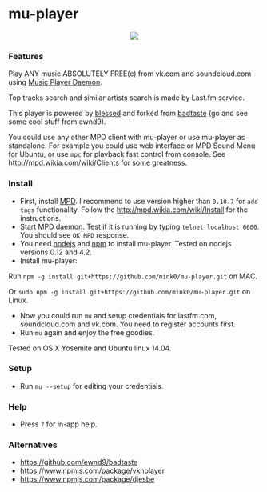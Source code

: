 # mu-player

<p align="center">
  <img src="https://github.com/mink0/mu-player/blob/master/screenshot.png"></img>
</p>

### Features

  Play ANY music ABSOLUTELY FREE(c) from vk.com and soundcloud.com using [Music Player Daemon](http://www.musicpd.org/).
  
  Top tracks search and similar artists search is made by Last.fm service.
  
  This player is powered by [blessed](https://github.com/chjj/blessed) and forked from [badtaste](https://github.com/ewnd9/badtaste) (go and see some cool stuff from ewnd9). 
  
  You could use any other MPD client with mu-player or use mu-player as standalone. For example you could use web interface or MPD Sound Menu for Ubuntu, or use `mpc` for playback fast control from console. See http://mpd.wikia.com/wiki/Clients for some greatness.

### Install
  * First, install [MPD](http://www.musicpd.org/). I recommend to use version higher than `0.18.7` for `add tags` functionality. Follow the http://mpd.wikia.com/wiki/Install for the instructions.
  * Start MPD daemon. Test if it is running by typing `telnet localhost 6600`. You should see `OK MPD` response.
  * You need [nodejs](https://nodejs.org/) and [npm](https://www.npmjs.com/) to install mu-player. Tested on nodejs versions 0.12 and 4.2.
  * Install mu-player:
  
Run `npm -g install git+https://github.com/mink0/mu-player.git` on MAC.

Or `sudo npm -g install git+https://github.com/mink0/mu-player.git` on Linux.
  
  * Now you could run `mu` and setup credentials for lastfm.com, soundcloud.com and vk.com. You need to register accounts first.
  * Run `mu` again and enjoy the free goodies.

Tested on OS X Yosemite and Ubuntu linux 14.04.

### Setup
  * Run `mu --setup` for editing your credentials.

### Help
  * Press `?` for in-app help.

### Alternatives
- https://github.com/ewnd9/badtaste
- https://www.npmjs.com/package/vknplayer
- https://www.npmjs.com/package/djesbe

